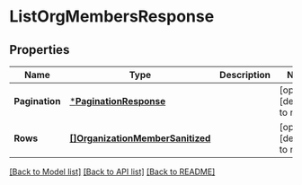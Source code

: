 # ListOrgMembersResponse

## Properties
Name | Type | Description | Notes
------------ | ------------- | ------------- | -------------
**Pagination** | [***PaginationResponse**](PaginationResponse.md) |  | [optional] [default to null]
**Rows** | [**[]OrganizationMemberSanitized**](OrganizationMemberSanitized.md) |  | [optional] [default to null]

[[Back to Model list]](../README.md#documentation-for-models) [[Back to API list]](../README.md#documentation-for-api-endpoints) [[Back to README]](../README.md)

